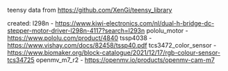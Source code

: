  
teensy data from https://github.com/XenGi/teensy_library

created:
    l298n                   - https://www.kiwi-electronics.com/nl/dual-h-bridge-dc-stepper-motor-driver-l298n-4117?search=l293n
    pololu_motor            - https://www.pololu.com/product/4840
    tssp4038                - https://www.vishay.com/docs/82458/tssp40.pdf
    tcs3472_color_sensor    - https://www.biomaker.org/block-catalogue/2021/12/17/rgb-colour-sensor-tcs34725
    openmv_m7_r2            - https://openmv.io/products/openmv-cam-m7
